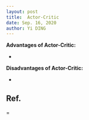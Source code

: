 ```yaml
---
layout: post
title:  Actor-Critic
date: Sep. 16, 2020
author: Yi DING
---
```






**Advantages of Actor-Critic:**

* 

**Disadvantages of Actor-Critic:**

* 



## Ref.

=

